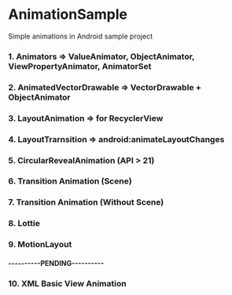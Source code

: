 # AnimationSample
Simple animations in Android sample project

### 1. Animators => ValueAnimator, ObjectAnimator, ViewPropertyAnimator, AnimatorSet

### 2. AnimatedVectorDrawable => VectorDrawable + ObjectAnimator

### 3. LayoutAnimation => for RecyclerView

### 4. LayoutTrarnsition => android:animateLayoutChanges

### 5. CircularRevealAnimation (API > 21)

### 6. Transition Animation (Scene)

### 7. Transition Animation (Without Scene)

### 8. Lottie

### 9. MotionLayout

#### ----------PENDING----------

### 10. XML Basic View Animation
